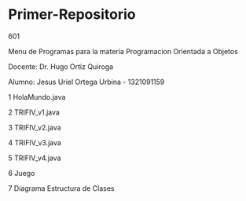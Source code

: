 # Primer-Repositorio

601

Menu de Programas para la materia Programacion Orientada a Objetos

Docente: Dr. Hugo Ortiz Quiroga

Alumno: Jesus Uriel Ortega Urbina - 1321091159


1 HolaMundo.java

2 TRIFIV_v1.java

3 TRIFIV_v2.java

4 TRIFIV_v3.java

5 TRIFIV_v4.java

6 Juego

7 Diagrama Estructura de Clases

